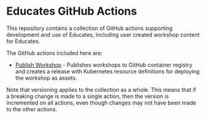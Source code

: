Educates GitHub Actions
=======================

This repository contains a collection of GitHub actions supporting development
and use of Educates, including user created workshop content for Educates.

The GitHub actions included here are:

* [Publish Workshop](publish-workshop/README.md) - Publishes workshops to GitHub
  container registry and creates a release with Kubernetes resource definitions
  for deploying the workshop as assets.

Note that versioning applies to the collection as a whole. This means that if a
breaking change is made to a single action, then the version is incremented on
all actions, even though changes may not have been made to the other actions.